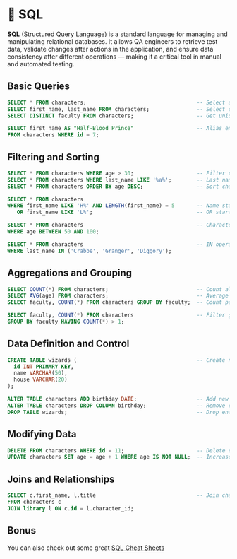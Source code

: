 # 📌 SQL

**SQL** (Structured Query Language) is a standard language for managing and manipulating relational databases. It allows QA engineers to retrieve test data, validate changes after actions in the application, and ensure data consistency after different operations — making it a critical tool in manual and automated testing.

## Basic Queries

```sql
SELECT * FROM characters;                                   -- Select all data from the characters table
SELECT first_name, last_name FROM characters;               -- Select only specific columns
SELECT DISTINCT faculty FROM characters;                    -- Get unique values

SELECT first_name AS "Half-Blood Prince"                    -- Alias example
FROM characters WHERE id = 7; 
```

## Filtering and Sorting

```sql
SELECT * FROM characters WHERE age > 30;                    -- Filter characters older than 30
SELECT * FROM characters WHERE last_name LIKE '%a%';        -- Last names that contain 'a'
SELECT * FROM characters ORDER BY age DESC;                 -- Sort characters by age (descending)

SELECT * FROM characters
WHERE first_name LIKE 'H%' AND LENGTH(first_name) = 5       -- Name starts with H and is 5 letters long
   OR first_name LIKE 'L%';                                 -- OR starts with L

SELECT * FROM characters                                    -- Characters aged between 50–100
WHERE age BETWEEN 50 AND 100; 

SELECT * FROM characters                                    -- IN operator
WHERE last_name IN ('Crabbe', 'Granger', 'Diggory'); 
```

## Aggregations and Grouping

```sql
SELECT COUNT(*) FROM characters;                            -- Count all characters
SELECT AVG(age) FROM characters;                            -- Average age
SELECT faculty, COUNT(*) FROM characters GROUP BY faculty;  -- Count per faculty

SELECT faculty, COUNT(*) FROM characters                    -- Filter groups using HAVING
GROUP BY faculty HAVING COUNT(*) > 1;                       
```                                                        

## Data Definition and Control

```sql
CREATE TABLE wizards (                                      -- Create new table
  id INT PRIMARY KEY,
  name VARCHAR(50),
  house VARCHAR(20)
);                                                          

ALTER TABLE characters ADD birthday DATE;                   -- Add new column
ALTER TABLE characters DROP COLUMN birthday;                -- Remove column
DROP TABLE wizards;                                         -- Drop entire table
```

## Modifying Data

```sql
DELETE FROM characters WHERE id = 11;                       -- Delete character with ID 11
UPDATE characters SET age = age + 1 WHERE age IS NOT NULL;  -- Increase age by 1
```

## Joins and Relationships

```sql
SELECT c.first_name, l.title                                -- Join characters with library books
FROM characters c
JOIN library l ON c.id = l.character_id;                    
```

##  Bonus

You can also check out some great [SQL Cheat Sheets](https://www.sqltutorial.org/wp-content/uploads/2016/04/SQL-cheat-sheet.pdf)